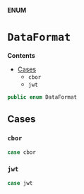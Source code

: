 **ENUM**

# `DataFormat`

**Contents**

- [Cases](#cases)
  - `cbor`
  - `jwt`

```swift
public enum DataFormat
```

## Cases
### `cbor`

```swift
case cbor
```

### `jwt`

```swift
case jwt
```
